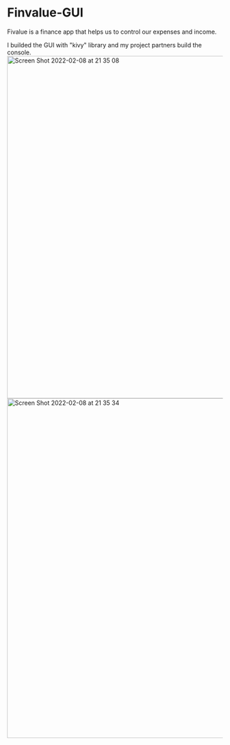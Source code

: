 # Finvalue-GUI

Fivalue is a finance app that helps us to control our expenses and income.

I builded the GUI with "kivy" library and my project partners build the console.
<img width="797" alt="Screen Shot 2022-02-08 at 21 35 08" src="https://user-images.githubusercontent.com/48467784/153066412-65e00837-e4a5-4691-9a6b-0f8a23eba620.png">
<img width="791" alt="Screen Shot 2022-02-08 at 21 35 34" src="https://user-images.githubusercontent.com/48467784/153066427-0b73cee8-e9eb-4e31-b8ed-4335260a4225.png">
